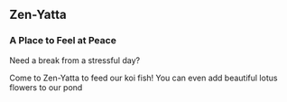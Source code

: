 ## Zen-Yatta

### A Place to Feel at Peace

Need a break from a stressful day?

Come to Zen-Yatta to feed our koi fish!
You can even add beautiful lotus flowers to our pond
